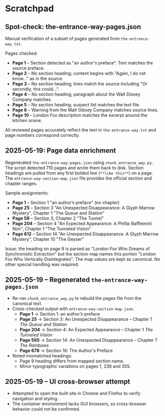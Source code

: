 # Scratchpad

## Spot-check: the-entrance-way-pages.json

Manual verification of a subset of pages generated from `the-entrance-way.txt`.

Pages checked:

- **Page 1** – Section detected as "an author's preface". Text matches the source preface.
- **Page 2** – No section heading; content begins with "Again, I do not know..." as in the source.
- **Page 3** – No section heading; lines match the source including "Or secondly, this could...".
- **Page 4** – No section heading; paragraph about the Walt Disney Company matches.
- **Page 5** – No section heading; suspect list matches the text file.
- **Page 6** – Warning from the Malt Gibsey Company matches source lines.
- **Page 10** – London Fox description matches the excerpt around the kitchen scene.

All reviewed pages accurately reflect the text in `the-entrance-way.txt` and page numbers correspond correctly.

## 2025-05-19: Page data enrichment

Regenerated `the-entrance-way-pages.json` using `chunk_entrance_way.py`. The script detected 710 pages and wrote them back to disk. Section headings are pulled from any first bolded line (`**like this**`) on a page. The `entrance-way-section-map.json` file provides the official section and chapter ranges.

Sample assignments:
- **Page 1** – Section 1 "an author’s preface" (no chapter)
- **Page 25** – Section 3 "An Unexpected Disappearance: A Glyph Marrow Mystery", Chapter 1 "The Queue and Station"
- **Page 58** – Section 3, Chapter 2 "The Tunnel"
- **Page 204** – Section 4 "An Expected Appearance: A Phillip Bafflemint Noir", Chapter 1 "The Tunneled Vision"
- **Page 612** – Section 14 "An Unexpected Disappearance: A Glyph Marrow Mystery", Chapter 10 "The Geyser"

Issue: the heading on page 9 is parsed as "London Fox Who Dreams of Synchronistic Extraction" but the section map names this portion "London Fox Who Vertically Disintegrates". The map values are kept as canonical. No other special handling was required.

## 2025-05-19 – Regenerated `the-entrance-way-pages.json`

- Re-ran `chunk_entrance_way.py` to rebuild the pages file from the canonical text.
- Cross-checked output with `entrance-way-section-map.json`.
  - **Page 1** → Section 1: an author’s preface
  - **Page 25** → Section 3: An Unexpected Disappearance – Chapter 1 *The Queue and Station*
  - **Page 204** → Section 4: An Expected Appearance – Chapter 1 *The Tunneled Vision*
  - **Page 565** → Section 14: An Unexpected Disappearance – Chapter 7 *The Rainbows*
  - **Page 678** → Section 16: The Author's Preface
- Noted mismatched headings:
  - Page 9 heading differs from mapped section name.
  - Minor typographic variations on pages 1, 236 and 355.



## 2025-05-19 – UI cross-browser attempt

- Attempted to open the built site in Chrome and Firefox to verify navigation and styling.
- The container environment lacks GUI browsers, so cross-browser behavior could not be confirmed.
